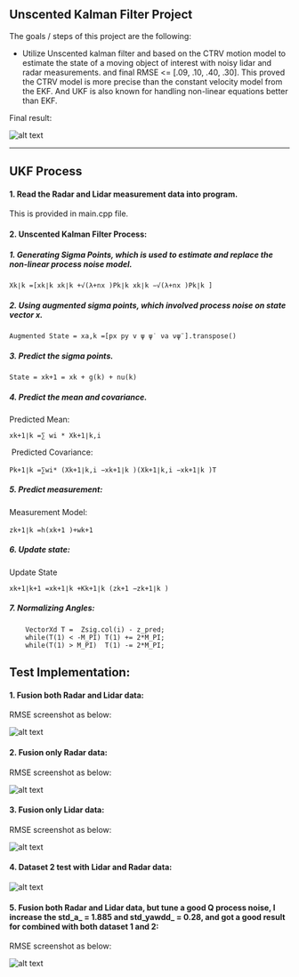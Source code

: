 ## **Unscented Kalman Filter Project**

The goals / steps of this project are the following:

* Utilize Unscented kalman filter and  based on the CTRV motion model to estimate the state of a moving object of interest with noisy lidar and radar measurements. and final RMSE <= [.09, .10, .40, .30]. This proved the CTRV model is more precise than the constant velocity model from the EKF. And UKF is also known for handling non-linear equations better than EKF.

[//]: # (Image References)
[image1]: ./outputs/1.png
[image2]: ./outputs/onlyradar.png
[image3]: ./outputs/onlylaser.png
[image4]: ./outputs/dataset2.png
[image5]: ./outputs/final.png

Final result:

![alt text][image5]

---

## UKF Process


#### 1. Read the Radar and Lidar measurement data into program.

This is provided in main.cpp file.

#### 2. Unscented Kalman Filter Process:

##### 1. Generating Sigma Points, which is used to estimate and replace the non-linear process noise model.

`X​k∣k​​ =[x​k∣k​​ x​k∣k​​ +√​(λ+n​x​​ )P​k∣k​​ x​k∣k​​ −√​(λ+n​x​ )P​k∣k​​ ]`

##### 2. Using augmented sigma points, which involved process noise on state vector x.

`Augmented State = x​a,k​​ =​[​p​x ​p​y ​v ​ψ ​ψ​˙ ​ν​a ​ν​ψ​¨​].transpose()`

##### 3. Predict the sigma points.

`State = x​k+1​​ = x​k​​ + g(k) + nu(k)`

##### 4. Predict the mean and covariance.

Predicted Mean:

`x​k+1∣k​​ =∑​​ w​i​​ * X​k+1∣k,i`

​​
Predicted Covariance:

`P​k+1∣k​​ =∑​w​i​*​ (X​k+1∣k,i​​ −x​k+1∣k​​ )(X​k+1∣k,i​​ −x​k+1∣k​​ )​T`
​​

##### 5. Predict measurement:

Measurement Model:

`z​k+1∣k​​ =h(x​k+1​​ )+w​k+1`
​​
##### 6. Update state:

Update State

`x​k+1∣k+1​​ =x​k+1∣k​​ +K​k+1∣k​​ (z​k+1​​ −z​k+1∣k​​ )`

##### 7. Normalizing Angles:

```
	VectorXd T =  Zsig.col(i) - z_pred;
	while(T(1) < -M_PI) T(1) += 2*M_PI;
	while(T(1) > M_PI)  T(1) -= 2*M_PI;
```

## Test Implementation:


#### 1. Fusion both Radar and Lidar data:

RMSE screenshot as below:

![alt text][image1]

#### 2. Fusion only Radar data:

RMSE screenshot as below:

![alt text][image2]

#### 3. Fusion only Lidar data:

RMSE screenshot as below:

![alt text][image3]

#### 4. Dataset 2 test with Lidar and Radar data:

![alt text][image4]

####  5. Fusion both Radar and Lidar data, but tune a good Q process noise, I increase the std_a_ = 1.885 and std_yawdd_ = 0.28, and got a good result for combined with both dataset 1 and 2:

RMSE screenshot as below:

![alt text][image5]



